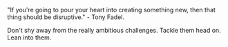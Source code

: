 
"If you're going to pour your heart into creating something new, then that thing should be disruptive." - Tony Fadel.

Don't shy away from the really ambitious challenges. Tackle them head on. Lean into them.